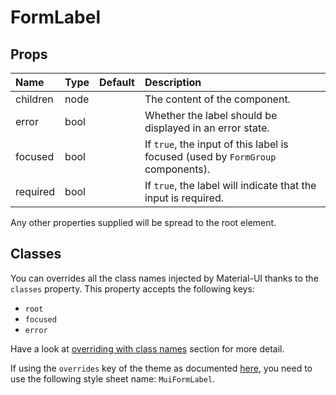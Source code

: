 # FormLabel



## Props
| Name | Type | Default | Description |
|:-----|:-----|:--------|:------------|
| children | node |  | The content of the component. |
| error | bool |  | Whether the label should be displayed in an error state. |
| focused | bool |  | If `true`, the input of this label is focused (used by `FormGroup` components). |
| required | bool |  | If `true`, the label will indicate that the input is required. |

Any other properties supplied will be spread to the root element.
## Classes

You can overrides all the class names injected by Material-UI thanks to the `classes` property.
This property accepts the following keys:
- `root`
- `focused`
- `error`

Have a look at [overriding with class names](/customization/overrides#overriding-with-class-names)
section for more detail.

If using the `overrides` key of the theme as documented
[here](/customization/themes#customizing-all-instances-of-a-component-type),
you need to use the following style sheet name: `MuiFormLabel`.

